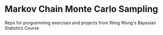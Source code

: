 # Markov Chain Monte Carlo Sampling
Repo for programming exercises and projects from Wing Wong's Bayesian Statistics Course

